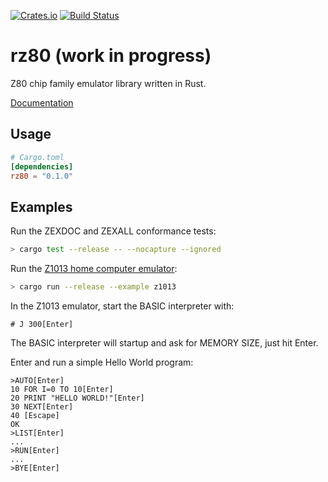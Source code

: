 [![Crates.io](https://img.shields.io/crates/v/rz80.svg)](https://crates.io/crates/rz80)
[![Build Status](https://travis-ci.org/floooh/rz80.svg?branch=master)](https://travis-ci.org/floooh/rz80)

# rz80 (work in progress)

Z80 chip family emulator library written in Rust.

[Documentation](https://floooh.github.com/rz80/rz80/index.html)

## Usage
```toml
# Cargo.toml
[dependencies]
rz80 = "0.1.0"
```

## Examples

Run the ZEXDOC and ZEXALL conformance tests:

```bash
> cargo test --release -- --nocapture --ignored
```

Run the [Z1013 home computer emulator](examples/z1013.rs):

```bash
> cargo run --release --example z1013
```

In the Z1013 emulator, start the BASIC interpreter with:

```
# J 300[Enter]
```

The BASIC interpreter will startup and ask for MEMORY SIZE, just hit Enter.

Enter and run a simple Hello World program:

```basic
>AUTO[Enter]
10 FOR I=0 TO 10[Enter]
20 PRINT "HELLO WORLD!"[Enter]
30 NEXT[Enter]
40 [Escape]
OK
>LIST[Enter]
...
>RUN[Enter]
...
>BYE[Enter]
```

